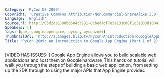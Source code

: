 ```yaml
---
Category: 'PyCon US 2009'
Copyright: 'Creative Commons Attribution-NonCommercial-ShareAlike 3.0'
Language: 'English'
SourceUrl: http://05d2db1380b6504cc981-8cbed8cf7e3a131cd8f1c3e383d10041.r93.cf2.rackcdn.com/pycon-us-2009/152_pycon-2009-an-introduction-to-google-app-engine-part-1-of-2.mp4
Speakers: []
Tags: [gae, googleappengine, pycon, pycon2009]
ThumbnailUrl: 'http://a.images.blip.tv/Pycon-AnIntroductionToGoogleAppEnginePart001520-885.jpg'
Title: 'PyCon 2009: An Introduction to Google App Engine (Part 1 of 2)'
---
```

  
[VIDEO HAS ISSUES: ] Google App Engine allows you to build scalable web
applications and host them on Google hardware. This hands on tutorial will
walk you through the steps of building a basic web application, from setting
up the SDK through to using the major APIs that App Engine provides.

